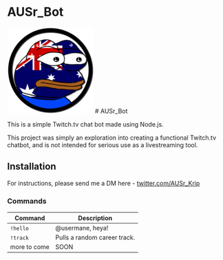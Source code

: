 # AUSr_Bot

![AUSr_Bot](/AUSr_Bot.png)  # AUSr_Bot

This is a simple Twitch.tv chat bot made using Node.js.

This project was simply an exploration into creating a functional Twitch.tv chatbot, and is not intended for serious use as a livestreaming tool.

## Installation

For instructions, please send me a DM here - [twitter.com/AUSr_Krip](https://twitter.com/kR1pL3_kHuN7z)

### Commands

Command              | Description
---------------------|------------
`!hello`             | @usermane, heya!
`!track`             | Pulls a random career track.
more to come         | SOON
